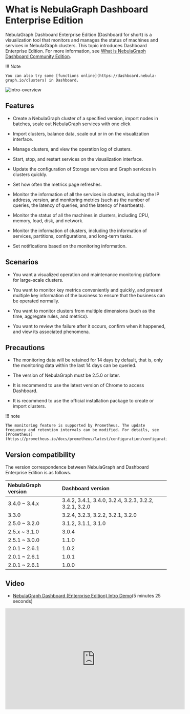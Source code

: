 # What is NebulaGraph Dashboard Enterprise Edition

NebulaGraph Dashboard Enterprise Edition (Dashboard for short) is a visualization tool that monitors and manages the status of machines and services in NebulaGraph clusters. This topic introduces Dashboard Enterprise Edition. For more information, see [What is NebulaGraph Dashboard Community Edition](../nebula-dashboard/1.what-is-dashboard.md).

!!! Note

    You can also try some [functions online](https://dashboard.nebula-graph.io/clusters) in Dashboard.

![intro-overview](https://docs-cdn.nebula-graph.com.cn/figures/intro-overview-20220711-en.gif)

## Features

- Create a NebulaGraph cluster of a specified version, import nodes in batches, scale out NebulaGraph services with one click

- Import clusters, balance data, scale out or in on the visualization interface.

- Manage clusters, and view the operation log of clusters.

- Start, stop, and restart services on the visualization interface.

- Update the configuration of Storage services and Graph services in clusters quickly.

- Set how often the metrics page refreshes.

- Monitor the information of all the services in clusters, including the IP address, version, and monitoring metrics (such as the number of queries, the latency of queries, and the latency of heartbeats).

- Monitor the status of all the machines in clusters, including CPU, memory, load, disk, and network.

- Monitor the information of clusters, including the information of services, partitions, configurations, and long-term tasks.

- Set notifications based on the monitoring information.

## Scenarios

- You want a visualized operation and maintenance monitoring platform for large-scale clusters.

- You want to monitor key metrics conveniently and quickly, and present multiple key information of the business to ensure that the business can be operated normally.

- You want to monitor clusters from multiple dimensions (such as the time, aggregate rules, and metrics).

- You want to review the failure after it occurs, confirm when it happened, and view its associated phenomena.

## Precautions

- The monitoring data will be retained for 14 days by default, that is, only the monitoring data within the last 14 days can be queried.

- The version of NebulaGraph must be 2.5.0 or later.

- It is recommend to use the latest version of Chrome to access Dashboard.

- It is recommend to use the official installation package to create or import clusters.

!!! note

    The monitoring feature is supported by Prometheus. The update frequency and retention intervals can be modified. For details, see [Prometheus](https://prometheus.io/docs/prometheus/latest/configuration/configuration/).

## Version compatibility

The version correspondence between NebulaGraph and Dashboard Enterprise Edition is as follows.

|NebulaGraph version|Dashboard version|
|:---|:---|
|3.4.0 ~ 3.4.x        |3.4.2, 3.4.1, 3.4.0, 3.2.4, 3.2.3, 3.2.2, 3.2.1, 3.2.0|
|3.3.0        |3.2.4, 3.2.3, 3.2.2, 3.2.1, 3.2.0|
|2.5.0 ~ 3.2.0|3.1.2, 3.1.1, 3.1.0|
|2.5.x ~ 3.1.0|3.0.4|
|2.5.1 ~ 3.0.0|1.1.0|
|2.0.1 ~ 2.6.1|1.0.2|
|2.0.1 ~ 2.6.1|1.0.1|
|2.0.1 ~ 2.6.1|1.0.0|

## Video

- [NebulaGraph Dashboard (Enterprise Edition) Intro Demo](https://www.youtube.com/watch?v=S9gmYcNXwVY)(5 minutes 25 seconds)

<iframe width="560" height="315" src="https://www.youtube.com/embed/S9gmYcNXwVY" title="YouTube video player" frameborder="0" allow="accelerometer; autoplay; clipboard-write; encrypted-media; gyroscope; picture-in-picture" allowfullscreen></iframe>
